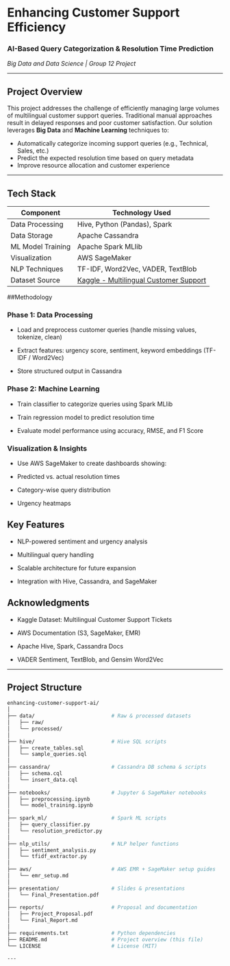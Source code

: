 # Enhancing Customer Support Efficiency  
### AI-Based Query Categorization & Resolution Time Prediction  
*Big Data and Data Science | Group 12 Project*

---

## Project Overview

This project addresses the challenge of efficiently managing large volumes of multilingual customer support queries. Traditional manual approaches result in delayed responses and poor customer satisfaction. Our solution leverages **Big Data** and **Machine Learning** techniques to:

- Automatically categorize incoming support queries (e.g., Technical, Sales, etc.)
- Predict the expected resolution time based on query metadata
- Improve resource allocation and customer experience

---

## Tech Stack

| Component           | Technology Used                         |
|---------------------|------------------------------------------|
| Data Processing     | Hive, Python (Pandas), Spark             |
| Data Storage        | Apache Cassandra                        |
| ML Model Training   | Apache Spark MLlib                      |
| Visualization       | AWS SageMaker                           |
| NLP Techniques      | TF-IDF, Word2Vec, VADER, TextBlob        |
| Dataset Source      | [Kaggle - Multilingual Customer Support](https://www.kaggle.com/datasets/tobiasbueck/multilingual-customer-support-tickets/data)


##Methodology

### Phase 1: Data Processing

- Load and preprocess customer queries (handle missing values, tokenize, clean)

- Extract features: urgency score, sentiment, keyword embeddings (TF-IDF / Word2Vec)

- Store structured output in Cassandra

### Phase 2: Machine Learning

- Train classifier to categorize queries using Spark MLlib

- Train regression model to predict resolution time

- Evaluate model performance using accuracy, RMSE, and F1 Score

### Visualization & Insights

- Use AWS SageMaker to create dashboards showing:

- Predicted vs. actual resolution times

- Category-wise query distribution

- Urgency heatmaps


## Key Features

- NLP-powered sentiment and urgency analysis

- Multilingual query handling

- Scalable architecture for future expansion

- Integration with Hive, Cassandra, and SageMaker



## Acknowledgments

- Kaggle Dataset: Multilingual Customer Support Tickets

- AWS Documentation (S3, SageMaker, EMR)

- Apache Hive, Spark, Cassandra Docs

- VADER Sentiment, TextBlob, and Gensim Word2Vec


---

## Project Structure

```bash
enhancing-customer-support-ai/
│
├── data/                         # Raw & processed datasets
│   ├── raw/
│   └── processed/
│
├── hive/                         # Hive SQL scripts
│   ├── create_tables.sql
│   └── sample_queries.sql
│
├── cassandra/                    # Cassandra DB schema & scripts
│   ├── schema.cql
│   └── insert_data.cql
│
├── notebooks/                    # Jupyter & SageMaker notebooks
│   ├── preprocessing.ipynb
│   └── model_training.ipynb
│
├── spark_ml/                     # Spark ML scripts
│   ├── query_classifier.py
│   └── resolution_predictor.py
│
├── nlp_utils/                    # NLP helper functions
│   ├── sentiment_analysis.py
│   └── tfidf_extractor.py
│
├── aws/                          # AWS EMR + SageMaker setup guides
│   └── emr_setup.md
│
├── presentation/                 # Slides & presentations
│   └── Final_Presentation.pdf
│
├── reports/                      # Proposal and documentation
│   ├── Project_Proposal.pdf
│   └── Final_Report.md
│
├── requirements.txt              # Python dependencies
├── README.md                     # Project overview (this file)
└── LICENSE                       # License (MIT)

--- 

